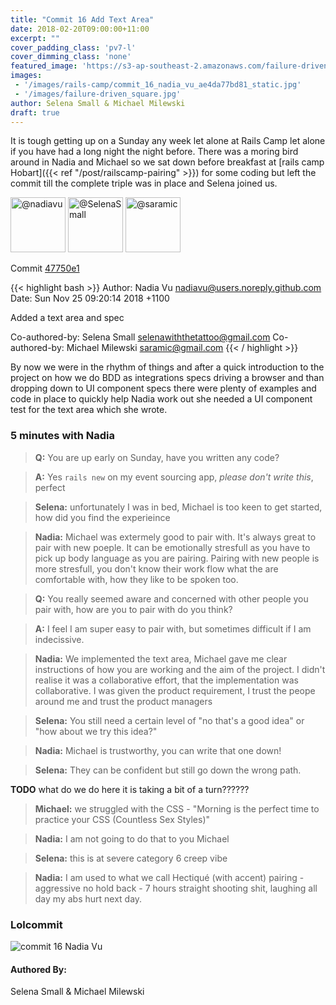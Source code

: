 ```yaml
---
title: "Commit 16 Add Text Area"
date: 2018-02-20T09:00:00+11:00
excerpt: ""
cover_padding_class: 'pv7-l'
cover_dimming_class: 'none'
featured_image: 'https://s3-ap-southeast-2.amazonaws.com/failure-driven-blog/railscamp-24-woodfield-hobart/commit_16_nadia_vu_ae4da77bd81.gif'
images:
 - '/images/rails-camp/commit_16_nadia_vu_ae4da77bd81_static.jpg'
 - '/images/failure-driven_square.jpg'
author: Selena Small & Michael Milewski 
draft: true
---
```


It is tough getting up on a Sunday any week let alone at Rails Camp
let alone if you have had a long night the night before. There was a
moring bird around in Nadia and Michael so we sat down before breakfast
at [rails camp Hobart]({{< ref "/post/railscamp-pairing" >}}) for some coding
but left the commit till the complete triple was in place and Selena joined us.

<img alt="@nadiavu" src="//github.com/nadiavu.png" style="display: inline; width: 88px;" height="88" />
<img alt="@SelenaSmall" src="//github.com/SelenaSmall.png" style="display: inline; width: 88px;" height="88" />
<img alt="@saramic" src="//github.com/saramic.png" style="display: inline; width: 88px;" height="88" />

Commit [47750e1](https://github.com/failure-driven/railscamp-search-term/commit/47750e14d1d74c7d5bdd15471f2ab33e2e43da29)

{{< highlight bash >}}
Author: Nadia Vu <nadiavu@users.noreply.github.com>
Date:   Sun Nov 25 09:20:14 2018 +1100

Added a text area and spec

Co-authored-by: Selena Small <selenawiththetattoo@gmail.com>
Co-authored-by: Michael Milewski <saramic@gmail.com>
{{< / highlight >}}

By now we were in the rhythm of things and after a quick introduction to the
project on how we do BDD as integrations specs driving a browser and than
dropping down to UI component specs there were plenty of examples and code in
place to quickly help Nadia work out she needed a UI component test for the
text area which she wrote.

### 5 minutes with Nadia

> **Q:** You are up early on Sunday, have you written any code?

> **A:** Yes `rails new` on my event sourcing app, _please don't write this_,
> perfect

> **Selena:** unfortunately I was in bed, Michael is too keen to get started,
> how did you find the experieince

> **Nadia:** Michael was extermely good to pair with. It's always great to pair
> with new poeple. It can be emotionally stresfull as you have to pick up body
> language as you are pairing. Pairing with new people is more stresfull, you
> don't know their work flow what the are comfortable with, how they like to be
> spoken too.

> **Q:** You really seemed aware and concerned with other people you pair with,
> how are you to pair with do you think?

> **A:** I feel I am super easy to pair with, but sometimes difficult if I am
> indecissive.

> **Nadia:** We implemented the text area, Michael gave me clear instructions
> of how you are working and the aim of the project. I didn't realise it was a
> collaborative effort, that the implementation was collaborative. I was given
> the product requirement, I trust the peope around me and trust the product
> managers

> **Selena:** You still need a certain level of "no that's a good idea" or "how
> about we try this idea?"

> **Nadia:** Michael is trustworthy, you can write that one down!

> **Selena:** They can be confident but still go down the wrong path.

**TODO** what do we do here it is taking a bit of a turn??????


> **Michael:** we struggled with the CSS - "Morning is the perfect time to
> practice your CSS (Countless Sex Styles)"

> **Nadia:** I am not going to do that to you Michael

> **Selena:** this is at severe category 6 creep vibe

> **Nadia:** I am used to what we call Hectiqué (with accent) pairing -
> aggressive no hold back - 7 hours straight shooting shit, laughing all day my
> abs hurt next day.

### Lolcommit

![commit 16 Nadia Vu](https://s3-ap-southeast-2.amazonaws.com/failure-driven-blog/railscamp-24-woodfield-hobart/commit_16_nadia_vu_ae4da77bd81.gif)

#### Authored By:

Selena Small & Michael Milewski

